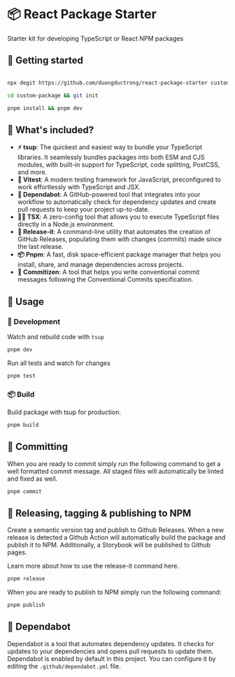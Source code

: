 # 📦 React Package Starter

Starter kit for developing TypeScript or React NPM packages

## 🏃 Getting started

```bash

npx degit https://github.com/duongductrong/react-package-starter custom-package

cd custom-package && git init

pnpm install && pnpm dev

```

## 🚀 What's included?

- **⚡️ tsup**: The quickest and easiest way to bundle your TypeScript libraries. It seamlessly bundles packages into both ESM and CJS modules, with built-in support for TypeScript, code splitting, PostCSS, and more.
- **🧪 Vitest**: A modern testing framework for JavaScript, preconfigured to work effortlessly with TypeScript and JSX.
- **🤖 Dependabot**: A GitHub-powered tool that integrates into your workflow to automatically check for dependency updates and create pull requests to keep your project up-to-date.
- **🏃‍♀️ TSX**: A zero-config tool that allows you to execute TypeScript files directly in a Node.js environment.
- **🔼 Release-it**: A command-line utility that automates the creation of GitHub Releases, populating them with changes (commits) made since the last release.
- **📦️ Pnpm**: A fast, disk space-efficient package manager that helps you install, share, and manage dependencies across projects.
- **📝 Commitizen**: A tool that helps you write conventional commit messages following the Conventional Commits specification.

## 📝 Usage

### 🔨 Development

Watch and rebuild code with `tsup`

```bash
pnpm dev
```

Run all tests and watch for changes

```bash
pnpm test
```

### 📦️ Build

Build package with tsup for production.

```bash
pnpm build
```

## 📩 Committing

When you are ready to commit simply run the following command to get a well formatted commit message. All staged files will automatically be linted and fixed as well.

```bash
pnpm commit
```

## 🔖 Releasing, tagging & publishing to NPM

Create a semantic version tag and publish to Github Releases. When a new release is detected a Github Action will automatically build the package and publish it to NPM. Additionally, a Storybook will be published to Github pages.

Learn more about how to use the release-it command here.

```bash
pnpm release
```

When you are ready to publish to NPM simply run the following command:

```bash
pnpm publish
```

## 🤖 Dependabot

Dependabot is a tool that automates dependency updates. It checks for updates to your dependencies and opens pull requests to update them. Dependabot is enabled by default in this project. You can configure it by editing the `.github/dependabot.yml` file.
